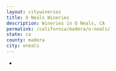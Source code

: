 ```yaml
---
layout: citywineries
title: O Neals Wineries
description: Wineries in O Neals, CA
permalink: /california/madera/o-neals/
state: ca
county: madera
city: oneals
---
```

-
